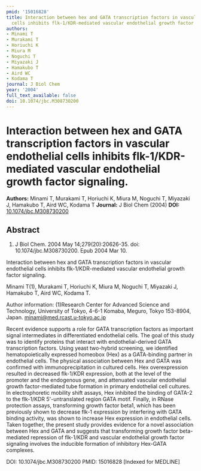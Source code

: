```yaml
---
pmid: '15016828'
title: Interaction between hex and GATA transcription factors in vascular endothelial
  cells inhibits flk-1/KDR-mediated vascular endothelial growth factor signaling.
authors:
- Minami T
- Murakami T
- Horiuchi K
- Miura M
- Noguchi T
- Miyazaki J
- Hamakubo T
- Aird WC
- Kodama T
journal: J Biol Chem
year: '2004'
full_text_available: false
doi: 10.1074/jbc.M308730200
---
```


# Interaction between hex and GATA transcription factors in vascular endothelial cells inhibits flk-1/KDR-mediated vascular endothelial growth factor signaling.
**Authors:** Minami T, Murakami T, Horiuchi K, Miura M, Noguchi T, Miyazaki J, Hamakubo T, Aird WC, Kodama T
**Journal:** J Biol Chem (2004)
**DOI:** [10.1074/jbc.M308730200](https://doi.org/10.1074/jbc.M308730200)

## Abstract

1. J Biol Chem. 2004 May 14;279(20):20626-35. doi: 10.1074/jbc.M308730200. Epub 
2004 Mar 10.

Interaction between hex and GATA transcription factors in vascular endothelial 
cells inhibits flk-1/KDR-mediated vascular endothelial growth factor signaling.

Minami T(1), Murakami T, Horiuchi K, Miura M, Noguchi T, Miyazaki J, Hamakubo T, 
Aird WC, Kodama T.

Author information:
(1)Research Center for Advanced Science and Technology, University of Tokyo, 
4-6-1 Komaba, Meguro, Tokyo 153-8904, Japan. minami@med.rcast.u-tokyo.ac.jp

Recent evidence supports a role for GATA transcription factors as important 
signal intermediates in differentiated endothelial cells. The goal of this study 
was to identify proteins that interact with endothelial-derived GATA 
transcription factors. Using yeast two-hybrid screening, we identified 
hematopoietically expressed homeobox (Hex) as a GATA-binding partner in 
endothelial cells. The physical association between Hex and GATA was confirmed 
with immunoprecipitation in cultured cells. Hex overexpression resulted in 
decreased flk-1/KDR expression, both at the level of the promoter and the 
endogenous gene, and attenuated vascular endothelial growth factor-mediated tube 
formation in primary endothelial cell cultures. In electrophoretic mobility 
shift assays, Hex inhibited the binding of GATA-2 to the flk-1/KDR 
5'-untranslated region GATA motif. Finally, in RNase protection assays, 
transforming growth factor beta1, which has been previously shown to decrease 
flk-1 expression by interfering with GATA binding activity, was shown to 
increase Hex expression in endothelial cells. Taken together, the present study 
provides evidence for a novel association between Hex and GATA and suggests that 
transforming growth factor beta-mediated repression of flk-1/KDR and vascular 
endothelial growth factor signaling involves the inducible formation of 
inhibitory Hex-GATA complexes.

DOI: 10.1074/jbc.M308730200
PMID: 15016828 [Indexed for MEDLINE]
